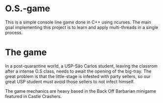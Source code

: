 # O.S.-game
This is a simple console line game done in C++ using ncurses. The main goal implementing this project is to learn and apply multi-threads in a single process.

# The game
In a post-quarantine world, a USP-São Carlos student, leaving the classrom after a intense O.S class, needs to await the opening of the big-tray. The great problem is that the little-stage is infested with party sellers, so our great USP student must avoid those sellers to not infect himself.

The game mechanics are heavy based in the Back Off Barbarian minigame featured in Castle Crashers.
